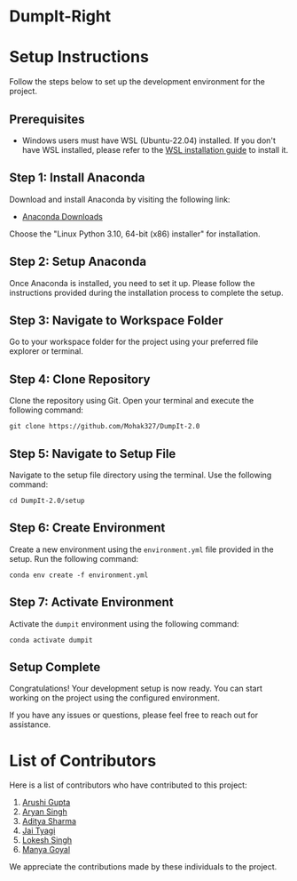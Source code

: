 # DumpIt-Right

# Setup Instructions

Follow the steps below to set up the development environment for the project.

## Prerequisites

- Windows users must have WSL (Ubuntu-22.04) installed. If you don't have WSL installed, please refer to the [WSL installation guide](https://learn.microsoft.com/en-us/windows/wsl/install) to install it.

## Step 1: Install Anaconda

Download and install Anaconda by visiting the following link:

- [Anaconda Downloads](https://www.anaconda.com/download#downloads)

Choose the "Linux Python 3.10, 64-bit (x86) installer" for installation.

## Step 2: Setup Anaconda

Once Anaconda is installed, you need to set it up. Please follow the instructions provided during the installation process to complete the setup.

## Step 3: Navigate to Workspace Folder

Go to your workspace folder for the project using your preferred file explorer or terminal.

## Step 4: Clone Repository

Clone the repository using Git. Open your terminal and execute the following command:

```
git clone https://github.com/Mohak327/DumpIt-2.0
```

## Step 5: Navigate to Setup File

Navigate to the setup file directory using the terminal. Use the following command:

```
cd DumpIt-2.0/setup
```

## Step 6: Create Environment

Create a new environment using the `environment.yml` file provided in the setup. Run the following command:

```
conda env create -f environment.yml
```

## Step 7: Activate Environment

Activate the `dumpit` environment using the following command:

```
conda activate dumpit
```

## Setup Complete

Congratulations! Your development setup is now ready. You can start working on the project using the configured environment.

If you have any issues or questions, please feel free to reach out for assistance.

# List of Contributors

Here is a list of contributors who have contributed to this project:

1. [Arushi Gupta](https://github.com/ArushiGupta26)
2. [Aryan Singh](https://github.com/build-error)
3. [Aditya Sharma](https://github.com/PanditAdityaJi)
4. [Jai Tyagi](https://github.com/Jai132)
5. [Lokesh Singh]()
6. [Manya Goyal]()

We appreciate the contributions made by these individuals to the project.
